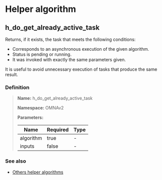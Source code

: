 # Helper algorithm

## h_do_get_already_active_task

Returns, if it exists, the task that meets the following conditions:

* Corresponds to an asynchronous execution of the given algorithm.
* Status is pending or running.
* It was invoked with exactly the same parameters given.

It is useful to avoid unnecessary execution of tasks that produce the same result.
    
### Definition

> **Name:** h_do_get_already_active_task
> 
> **Namespace:** OMNAv2
>
> **Parameters:**
> 
> | Name | Required | Type |
> | --- | --- | --- |
> | algorithm | true | - |
> | inputs | false | - |

### See also
* [Others helper algorithms](overview?id=h_do_get_already_active_task)